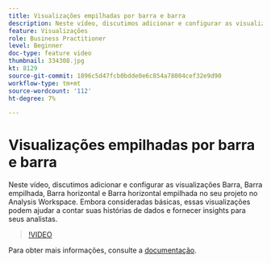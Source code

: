 ```yaml
---
title: Visualizações empilhadas por barra e barra
description: Neste vídeo, discutimos adicionar e configurar as visualizações Barra, Barra empilhada, Barra horizontal e Barra horizontal empilhada no seu projeto no Analysis Workspace. Embora consideradas básicas, essas visualizações podem ajudar a contar suas histórias de dados e fornecer insights para seus analistas.
feature: Visualizações
role: Business Practitioner
level: Beginner
doc-type: feature video
thumbnail: 334308.jpg
kt: 8129
source-git-commit: 1896c5d47fcb0bdde0e6c854a78004cef32e9d90
workflow-type: tm+mt
source-wordcount: '112'
ht-degree: 7%

---
```



# Visualizações empilhadas por barra e barra

Neste vídeo, discutimos adicionar e configurar as visualizações Barra, Barra empilhada, Barra horizontal e Barra horizontal empilhada no seu projeto no Analysis Workspace. Embora consideradas básicas, essas visualizações podem ajudar a contar suas histórias de dados e fornecer insights para seus analistas.

>[!VIDEO](https://video.tv.adobe.com/v/334308/?quality=12&learn=on)

Para obter mais informações, consulte a [documentação](https://experienceleague.adobe.com/docs/analytics/analyze/analysis-workspace/visualizations/bar.html?lang=en).
